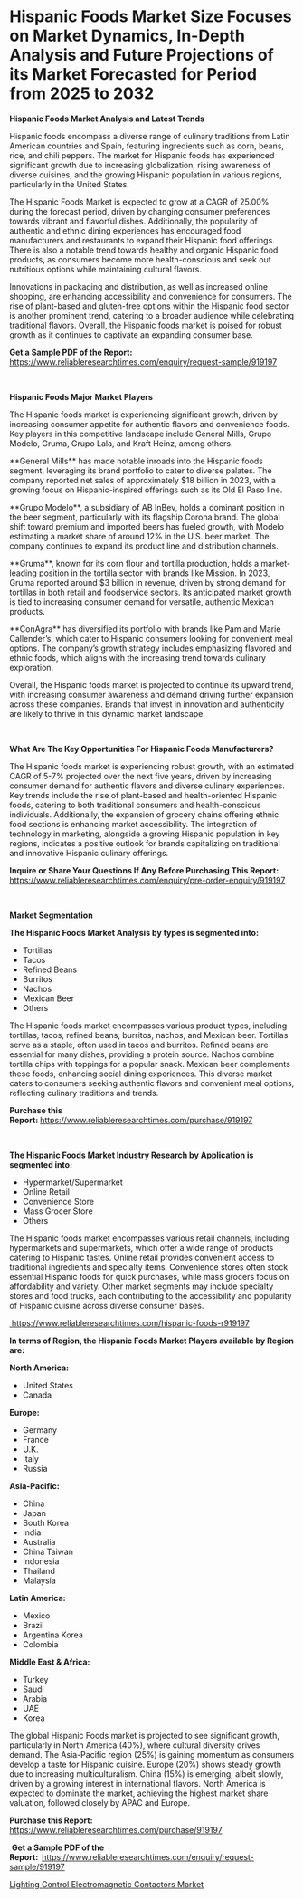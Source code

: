 <p><h1>Hispanic Foods Market Size Focuses on Market Dynamics, In-Depth Analysis and Future Projections of its Market Forecasted for Period from 2025 to 2032</h1></p><p><strong>Hispanic Foods Market Analysis and Latest Trends</strong></p>
<p><p>Hispanic foods encompass a diverse range of culinary traditions from Latin American countries and Spain, featuring ingredients such as corn, beans, rice, and chili peppers. The market for Hispanic foods has experienced significant growth due to increasing globalization, rising awareness of diverse cuisines, and the growing Hispanic population in various regions, particularly in the United States.</p><p>The Hispanic Foods Market is expected to grow at a CAGR of 25.00% during the forecast period, driven by changing consumer preferences towards vibrant and flavorful dishes. Additionally, the popularity of authentic and ethnic dining experiences has encouraged food manufacturers and restaurants to expand their Hispanic food offerings. There is also a notable trend towards healthy and organic Hispanic food products, as consumers become more health-conscious and seek out nutritious options while maintaining cultural flavors.</p><p>Innovations in packaging and distribution, as well as increased online shopping, are enhancing accessibility and convenience for consumers. The rise of plant-based and gluten-free options within the Hispanic food sector is another prominent trend, catering to a broader audience while celebrating traditional flavors. Overall, the Hispanic foods market is poised for robust growth as it continues to captivate an expanding consumer base.</p></p>
<p><strong>Get a Sample PDF of the Report:&nbsp;</strong> <a href="https://www.reliableresearchtimes.com/enquiry/request-sample/919197?utm_campaign=2007&utm_medium=2&utm_source=Github&utm_content=ia&utm_term=14022025&utm_id=hispanic-foods">https://www.reliableresearchtimes.com/enquiry/request-sample/919197</a></p>
<p>&nbsp;</p>
<p><strong>Hispanic Foods Major Market Players</strong></p>
<p><p>The Hispanic foods market is experiencing significant growth, driven by increasing consumer appetite for authentic flavors and convenience foods. Key players in this competitive landscape include General Mills, Grupo Modelo, Gruma, Grupo Lala, and Kraft Heinz, among others.</p><p>**General Mills** has made notable inroads into the Hispanic foods segment, leveraging its brand portfolio to cater to diverse palates. The company reported net sales of approximately $18 billion in 2023, with a growing focus on Hispanic-inspired offerings such as its Old El Paso line.</p><p>**Grupo Modelo**, a subsidiary of AB InBev, holds a dominant position in the beer segment, particularly with its flagship Corona brand. The global shift toward premium and imported beers has fueled growth, with Modelo estimating a market share of around 12% in the U.S. beer market. The company continues to expand its product line and distribution channels.</p><p>**Gruma**, known for its corn flour and tortilla production, holds a market-leading position in the tortilla sector with brands like Mission. In 2023, Gruma reported around $3 billion in revenue, driven by strong demand for tortillas in both retail and foodservice sectors. Its anticipated market growth is tied to increasing consumer demand for versatile, authentic Mexican products.</p><p>**ConAgra** has diversified its portfolio with brands like Pam and Marie Callender’s, which cater to Hispanic consumers looking for convenient meal options. The company’s growth strategy includes emphasizing flavored and ethnic foods, which aligns with the increasing trend towards culinary exploration.</p><p>Overall, the Hispanic foods market is projected to continue its upward trend, with increasing consumer awareness and demand driving further expansion across these companies. Brands that invest in innovation and authenticity are likely to thrive in this dynamic market landscape.</p></p>
<p>&nbsp;</p>
<p><strong>What Are The Key Opportunities For Hispanic Foods Manufacturers?</strong></p>
<p><p>The Hispanic foods market is experiencing robust growth, with an estimated CAGR of 5-7% projected over the next five years, driven by increasing consumer demand for authentic flavors and diverse culinary experiences. Key trends include the rise of plant-based and health-oriented Hispanic foods, catering to both traditional consumers and health-conscious individuals. Additionally, the expansion of grocery chains offering ethnic food sections is enhancing market accessibility. The integration of technology in marketing, alongside a growing Hispanic population in key regions, indicates a positive outlook for brands capitalizing on traditional and innovative Hispanic culinary offerings.</p></p>
<p><strong>Inquire or Share Your Questions If Any Before Purchasing This Report:</strong> <a href="https://www.reliableresearchtimes.com/enquiry/pre-order-enquiry/919197?utm_campaign=2007&utm_medium=2&utm_source=Github&utm_content=ia&utm_term=14022025&utm_id=hispanic-foods">https://www.reliableresearchtimes.com/enquiry/pre-order-enquiry/919197</a></p>
<p>&nbsp;</p>
<p><strong>Market Segmentation</strong></p>
<p><strong>The Hispanic Foods Market Analysis by types is segmented into:</strong></p>
<p><ul><li>Tortillas</li><li>Tacos</li><li>Refined Beans</li><li>Burritos</li><li>Nachos</li><li>Mexican Beer</li><li>Others</li></ul></p>
<p><p>The Hispanic foods market encompasses various product types, including tortillas, tacos, refined beans, burritos, nachos, and Mexican beer. Tortillas serve as a staple, often used in tacos and burritos. Refined beans are essential for many dishes, providing a protein source. Nachos combine tortilla chips with toppings for a popular snack. Mexican beer complements these foods, enhancing social dining experiences. This diverse market caters to consumers seeking authentic flavors and convenient meal options, reflecting culinary traditions and trends.</p></p>
<p><strong>Purchase this Report:&nbsp;</strong><a href="https://www.reliableresearchtimes.com/purchase/919197?utm_campaign=2007&utm_medium=2&utm_source=Github&utm_content=ia&utm_term=14022025&utm_id=hispanic-foods">https://www.reliableresearchtimes.com/purchase/919197</a></p>
<p>&nbsp;</p>
<p><strong>The Hispanic Foods Market Industry Research by Application is segmented into:</strong></p>
<p><ul><li>Hypermarket/Supermarket</li><li>Online Retail</li><li>Convenience Store</li><li>Mass Grocer Store</li><li>Others</li></ul></p>
<p><p>The Hispanic foods market encompasses various retail channels, including hypermarkets and supermarkets, which offer a wide range of products catering to Hispanic tastes. Online retail provides convenient access to traditional ingredients and specialty items. Convenience stores often stock essential Hispanic foods for quick purchases, while mass grocers focus on affordability and variety. Other market segments may include specialty stores and food trucks, each contributing to the accessibility and popularity of Hispanic cuisine across diverse consumer bases.</p></p>
<p><a href="https://www.reliableresearchtimes.com/hispanic-foods-r919197?utm_campaign=2007&utm_medium=2&utm_source=Github&utm_content=ia&utm_term=14022025&utm_id=hispanic-foods">&nbsp;https://www.reliableresearchtimes.com/hispanic-foods-r919197</a></p>
<p><strong>In terms of Region, the Hispanic Foods Market Players available by Region are:</strong></p>
<p>
    <p> <strong> North America: </strong>
        <ul>
            <li>United States</li>
            <li>Canada</li>
        </ul>
        </p> 
    <p> <strong> Europe: </strong>
        <ul>
            <li>Germany</li>
            <li>France</li>
            <li>U.K.</li>
            <li>Italy</li>
            <li>Russia</li>
        </ul>
        </p> 
    <p> <strong> Asia-Pacific: </strong>
        <ul>
            <li>China</li>
            <li>Japan</li>
            <li>South Korea</li>
            <li>India</li>
            <li>Australia</li>
            <li>China Taiwan</li>
            <li>Indonesia</li>
            <li>Thailand</li>
            <li>Malaysia</li>
        </ul>
        </p> 
    <p> <strong> Latin America: </strong>
        <ul>
            <li>Mexico</li>
            <li>Brazil</li>
            <li>Argentina Korea</li>
            <li>Colombia</li>
        </ul>
        </p> 
    <p> <strong> Middle East & Africa: </strong>
        <ul>
            <li>Turkey</li>
            <li>Saudi</li>
            <li>Arabia</li>
            <li>UAE</li>
            <li>Korea</li>
        </ul>
    </p>
    </p>
<p><p>The global Hispanic Foods market is projected to see significant growth, particularly in North America (40%), where cultural diversity drives demand. The Asia-Pacific region (25%) is gaining momentum as consumers develop a taste for Hispanic cuisine. Europe (20%) shows steady growth due to increasing multiculturalism. China (15%) is emerging, albeit slowly, driven by a growing interest in international flavors. North America is expected to dominate the market, achieving the highest market share valuation, followed closely by APAC and Europe.</p></p>
<p><strong>Purchase this Report: </strong><a href="https://www.reliableresearchtimes.com/purchase/919197?utm_campaign=2007&utm_medium=2&utm_source=Github&utm_content=ia&utm_term=14022025&utm_id=hispanic-foods">https://www.reliableresearchtimes.com/purchase/919197</a></p>
<p>&nbsp;<strong>Get a Sample PDF of the Report:&nbsp;&nbsp;</strong><a href="https://www.reliableresearchtimes.com/enquiry/request-sample/919197?utm_campaign=2007&utm_medium=2&utm_source=Github&utm_content=ia&utm_term=14022025&utm_id=hispanic-foods">https://www.reliableresearchtimes.com/enquiry/request-sample/919197</a></p>
<p><strong></strong></p>
<p><p><a href="https://github.com/angelajermaine/Market-Research-Report-List-6/blob/main/lighting-control-electromagnetic-contactors-market.md?utm_campaign=2007&utm_medium=2&utm_source=Github&utm_content=ia&utm_term=14022025&utm_id=hispanic-foods">Lighting Control Electromagnetic Contactors Market</a></p></p>